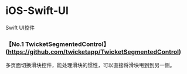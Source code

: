 # iOS-Swift-UI
Swift UI控件

### 【No.1 TwicketSegmentedControl】(https://github.com/twicketapp/TwicketSegmentedControl)
多页面切换滑块控件，能处理滑块的惯性，可以直接将滑块甩到到另一侧。

